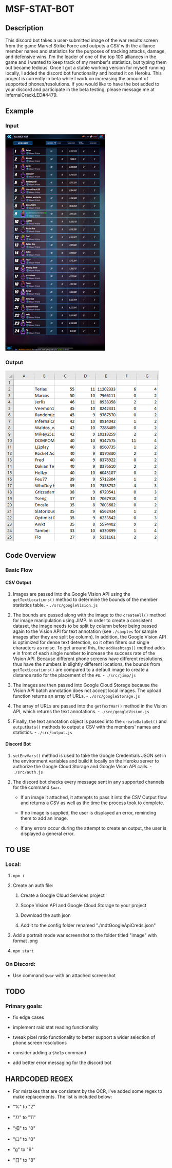 # MSF-STAT-BOT

## Description

This discord bot takes a user-submitted image of the war results screen from the game Marvel Strike Force and outputs a CSV with the alliance member names and statistics for the purposes of tracking attacks, damage, and defensive wins. I'm the leader of one of the top 100 alliances in the game and I wanted to keep track of my member's statistics, but typing them out became tedious. Once I got a stable working version for myself running locally, I added the discord bot functionality and hosted it on Heroku. This project is currently in beta while I work on increasing the amount of supported phones/resolutions. If you would like to have the bot added to your discord and participate in the beta testing, please message me at InfernalCrackLED#4479.

  

## Example

  

### Input

![Input](/samples/image.png)

  

### Output

![Output](/samples/output.png)

  

## Code Overview

  

### Basic Flow

  

#### CSV Output

1. Images are passed into the Google Vision API using the `getTextLocations()` method to determine the bounds of the member statistics table. - `./src/googleVision.js`

2. The bounds are passed along with the image to the `createAll()` method for image manipulation using JIMP. In order to create a consistent dataset, the image needs to be split by column before being passed again to the Vision API for text annotation (see `./samples` for sample images after they are split by column). In addition, the Google Vision API is optimized for dense text detection, so it often filters out single characters as noise. To get around this, the `addHashtags()` method adds `#` in front of each single number to increase the success rate of the Vision API. Because different phone screens have different resolutions, thus have the numbers in slightly different locations, the bounds from `getTextLocations()` are compared to a default image to create a distance ratio for the placement of the `#`s. - `./src/jimp/js`

3. The images are then passed into Google Cloud Storage because the Vision API batch annotation does not accept local images. The upload function returns an array of URLs. - `./src/googleStorage.js`

4. The array of URLs are passed into the `getTextWar()` method in the Vision API, which returns the text annotations. - `./src/googleVision.js`

5. Finally, the text annotation object is passed into the `createDataSet()` and `outputData()` methods to output a CSV with the members' names and statistics. - `./src/output.js`

  

#### Discord Bot

1.  `setEnvVars()` method is used to take the Google Credentials JSON set in the environment variables and build it locally on the Heroku server to authorize the Google Cloud Storage and Google Vison API calls. - `./src/auth.js`

2. The discord bot checks every message sent in any supported channels for the command `$war`.

    - If an image it attached, it attempts to pass it into the CSV Output flow and returns a CSV as well as the time the process took to complete.

    - If no image is supplied, the user is displayed an error, reminding them to add an image.

    - If any errors occur during the attempt to create an output, the user is displayed a general error.

  
  
  
  

## TO USE

### Local:

1.  `npm i`

2. Create an auth file:

    1. Create a Google Cloud Services project

    2. Scope Vision API and Google Cloud Storage to your project

    3. Download the auth json

    4. Add it to the config folder renamed "./mdtGoogleApiCreds.json"

3. Add a portrait mode war screenshot to the folder titled "image" with format .png

4.  `npm start`

  

### On Discord:

- Use command `$war` with an attached screenshot

  

## TODO

### Primary goals:

- fix edge cases

- implement raid stat reading functionality

- tweak pixel ratio functionality to better support a wider selection of phone screen resolutions

- consider adding a `$help` command

- add better error messaging for the discord bot

  

## HARDCODED REGEX

- For mistakes that are consistent by the OCR, I've added some regex to make replacements. The list is included below:

- "%" to "2"

- "끄" to "11"

- "扣" to "0"

- "口" to "0"

- "g" to "9"

- "日" to "8"
